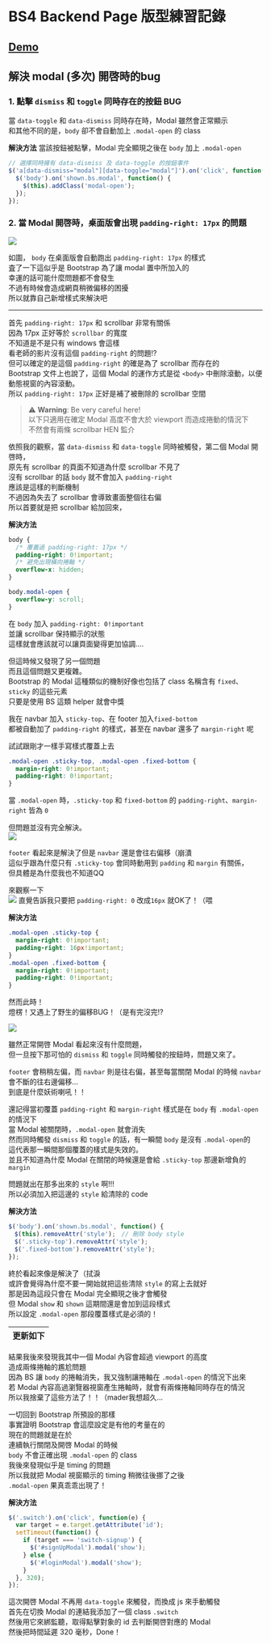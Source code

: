 # BS4 Backend Page 版型練習記錄

## [Demo](https://kayahino.github.io/hexschool-hw/BS4/backend-page/backend_index.html)

## 解決 modal (多次) 開啓時的bug

### 1. 點擊 `dismiss` 和 `toggle` 同時存在的按鈕 BUG

當 `data-toggle` 和 `data-dismiss` 同時存在時，Modal 雖然會正常顯示    
和其他不同的是，`body` 卻不會自動加上 `.modal-open` 的 class
        
**解決方法**
當該按鈕被點擊，Modal 完全顯現之後在 `body` 加上 `.modal-open`
```javascript
// 選擇同時擁有 data-dismiss 及 data-toggle 的按鈕事件
$('a[data-dismiss="modal"][data-toggle="modal"]').on('click', function() {
  $('body').on('shown.bs.modal', function() {
    $(this).addClass('modal-open');
  });
});
```
    
### 2. 當 Modal 開啓時，桌面版會出現 `padding-right: 17px` 的問題

![](https://i.imgur.com/pL6tvuJ.png)

如圖， `body` 在桌面版會自動跑出 `padding-right: 17px` 的樣式  
査了一下這似乎是 Bootstrap 為了讓 modal 置中所加入的   
幸運的話可能什麼問題都不會發生   
不過有時候會造成網頁稍微偏移的困擾   
所以就靠自己新增樣式來解決吧    
    
      
---
    
        
首先 `padding-right: 17px` 和 scrollbar 非常有關係    
因為 17px 正好等於 `scrollbar` 的寬度    
不知道是不是只有 windows 會這樣    
看老師的影片沒有這個 `padding-right` 的問題!?    
但可以確定的是這個 `padding-right` 的確是為了 scrollbar 而存在的    
Bootstrap 文件上也說了，這個 Modal 的運作方式是從 `<body>` 中刪除滾動，以便動態視窗的內容滾動。   
所以 `padding-right: 17px` 正好是補了被刪除的 scrollbar 空間   
    
    
    
> ⚠️ **Warning**: Be very careful here!   
> 以下只適用在確定 Modal 高度不會大於 viewport 而造成捲動的情況下    
> 不然會有兩條 scrollbar HEN 監介

    
依照我的觀察，當 `data-dismiss` 和 `data-toggle` 同時被觸發，第二個 Modal 開啓時，    
原先有 scrollbar 的頁面不知道為什麼 scrollbar 不見了   
沒有 scrollbar 的話 `body` 就不會加入 `padding-right`    
應該是這樣的判斷機制    
不過因為失去了 scrollbar 會導致畫面整個往右偏    
所以首要就是把 scrollbar 給加回來，   
    
    
**解決方法**
        
```css
body {
  /* 覆蓋過 padding-right: 17px */
  padding-right: 0!important;
  /* 避免出現橫向捲軸 */
  overflow-x: hidden;
}

body.modal-open {
  overflow-y: scroll;
}
```
在 `body` 加入 `padding-right: 0!important`    
並讓 scrollbar 保持顯示的狀態    
這樣就會應該就可以讓頁面變得更加協調....    
    
    
但這時候又發現了另一個問題   
而且這個問題又更複雜。   
Bootstrap 的 Modal 這種類似的機制好像也包括了 class 名稱含有 `fixed`、`sticky` 的這些元素   
只要是使用 BS 這類 helper 就會中獎   
    
我在 navbar 加入 `sticky-top`、在 footer 加入`fixed-bottom`   
都被自動加了 `padding-right` 的樣式，甚至在 navbar 還多了 `margin-right` 呢    
    
試試跟剛才一樣手寫樣式覆蓋上去   
```css
.modal-open .sticky-top, .modal-open .fixed-bottom {
  margin-right: 0!important;
  padding-right: 0!important;
}
```
當 `.modal-open` 時，`.sticky-top` 和 `fixed-bottom` 的 `padding-right`、`margin-right` 皆為 `0`
    
但問題並沒有完全解決。   
![](https://i.imgur.com/XoGNEny.gif)

`footer` 看起來是解決了但是 `navbar` 還是會往右偏移（崩潰    
這似乎跟為什麼只有 `.sticky-top` 會同時動用到 `padding` 和 `margin` 有關係，    
但具體是為什麼我也不知道QQ    

來觀察一下   
![](https://i.imgur.com/Ob23u0G.png)
直覺告訴我只要把 `padding-right: 0` 改成`16px` 就OK了！（喂    

**解決方法**
```css
.modal-open .sticky-top {
  margin-right: 0!important;
  padding-right: 16px!important;
}
.modal-open .fixed-bottom {
  margin-right: 0!important;
  padding-right: 0!important;
}
```
        
    
然而此時！   
燈楞！又遇上了野生的偏移BUG！（是有完沒完!?    

![](https://i.imgur.com/9bcijhj.gif)

雖然正常開啓 Modal 看起來沒有什麼問題，   
但一旦按下那可怕的 `dismiss` 和 `toggle` 同時觸發的按鈕時，問題又來了。    

`footer` 會稍稍左偏，而 `navbar` 則是往右偏，甚至每當關閉 Modal 的時候 `navbar` 會不斷的往右邊偏移...    
到底是什麼妖術喇吼！！   

還記得當初覆蓋 `padding-right` 和 `margin-right` 樣式是在 `body` 有 `.modal-open` 的情況下   
當 Modal 被關閉時，`.modal-open` 就會消失   
然而同時觸發 `dismiss` 和 `toggle` 的話，有一瞬間 `body` 是沒有 `.modal-open`的   
這代表那一瞬間那個覆蓋的樣式是失效的。   
並且不知道為什麼 Modal 在關閉的時候還是會給 `.sticky-top` 那邊新增負的 `margin`   

問題就出在那多出來的 `style` 啊!!!   
所以必須加入把這邊的 `style` 給清除的 code    

**解決方法**
```javascript
$('body').on('shown.bs.modal', function() {
　$(this).removeAttr('style');　// 刪除 body style
　$('.sticky-top').removeAttr('style');
　$('.fixed-bottom').removeAttr('style');
});
```
    
    

終於看起來像是解決了（拭淚   
或許會覺得為什麼不要一開始就把這些清除 `style` 的寫上去就好    
那是因為這段只會在 Modal 完全顯現之後才會觸發    
但 Modal `show` 和 `shown` 這期間還是會加到這段樣式   
所以設定 `.modal-open` 那段覆蓋樣式是必須的！    

    
        

| 更新如下 |
| --- |
    
結果我後來發現我其中一個 Modal 內容會超過 viewport 的高度   
造成兩條捲軸的尷尬問題   
因為 BS 讓 `body` 的捲軸消失，我又強制讓捲軸在 `.modal-open` 的情況下出來    
若 Modal 內容高過瀏覽器視窗產生捲軸時，就會有兩條捲軸同時存在的情況   
所以我捨棄了這些方法了！！（mader我想超久...    
    
一切回到 Bootstrap 所預設的那樣   
事實證明 Bootstrap 會這麼設定是有他的考量在的    
現在的問題就是在於   
連續執行關閉及開啓 Modal 的時候   
`body` 不會正確出現 `.modal-open` 的 class   
我後來發現似乎是 timing 的問題   
所以我就把 Modal 視窗顯示的 timing 稍微往後挪了之後   
`.modal-open` 果真乖乖出現了！    

**解決方法**

```javascript
$('.switch').on('click', function(e) {
  var target = e.target.getAttribute('id');
  setTimeout(function() {
    if (target === 'switch-signup') {
      $('#signUpModal').modal('show');
    } else {
      $('#loginModal').modal('show');
    }
  }, 320);
});
```
這次開啓 Modal 不再用 `data-toggle` 來觸發，而換成 js 來手動觸發   
首先在切換 Modal 的連結我添加了一個 class `.switch`   
然後用它來綁監聽，取得點擊對象的 id 去判斷開啓對應的 Modal    
然後把時間延遲 320 毫秒，Done！    